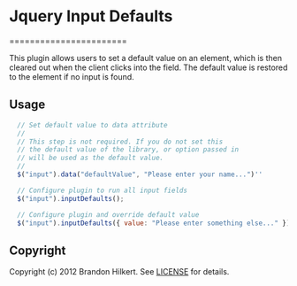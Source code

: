 # Jquery Input Defaults
=======================

This plugin allows users to set a default value on an element, which is then cleared out when the client clicks into the field. The default value is
restored to the element if no input is found.

Usage
-----

````Javascript
  // Set default value to data attribute
  //
  // This step is not required. If you do not set this
  // the default value of the library, or option passed in
  // will be used as the default value.
  //
  $("input").data("defaultValue", "Please enter your name...")''

  // Configure plugin to run all input fields
  $("input").inputDefaults();

  // Configure plugin and override default value
  $("input").inputDefaults({ value: "Please enter something else..." });
````

Copyright
---
Copyright (c) 2012 Brandon Hilkert.
See [LICENSE][] for details.

[license]: https://github.com/brandonhilkert/jquery-input-defaults/blob/master/LICENSE